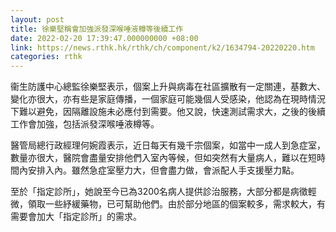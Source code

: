 ```yaml
---
layout: post
title: 徐樂堅稱會加強派發深喉唾液樽等後續工作
date: 2022-02-20 17:39:47.000000000 +08:00
link: https://news.rthk.hk/rthk/ch/component/k2/1634794-20220220.htm
categories: rthk
---
```


衞生防護中心總監徐樂堅表示，個案上升與病毒在社區擴散有一定關連，基數大、變化亦很大，亦有些是家庭傳播，一個家庭可能幾個人受感染，他認為在現時情況下難以避免，因隔離設施未必應付到需要。他又說，快速測試需求大，之後的後續工作會加強，包括派發深喉唾液樽等。

醫管局總行政經理何婉霞表示，近日每天有幾千宗個案，如當中一成人到急症室，數量亦很大，醫院會盡量安排他們入室內等候，但如突然有大量病人，難以在短時間內安排入內。雖然急症室壓力大，但會盡力做，會派配人手支援壓力點。

至於「指定診所」，她說至今已為3200名病人提供診治服務，大部分都是病徵輕微，領取一些紓緩藥物，已可幫助他們。由於部分地區的個案較多，需求較大，有需要會加大「指定診所」的需求。
